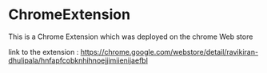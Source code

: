 # ChromeExtension
This is a Chrome Extension which was deployed on the chrome Web store <br>

link to the extension : https://chrome.google.com/webstore/detail/ravikiran-dhulipala/hnfapfcobknhihnoejjimiienijaefbl
